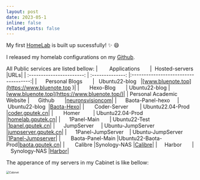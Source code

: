 ```yaml
---
layout: post
date: 2023-05-1 
inline: false
related_posts: false
---
```


My first [HomeLab](http://www.gputek.cn:8083/) is built up sucessfully! :sparkles: :smile:

I released my homelab configurations on my [Github](https://github.com/LiZheng1997/homelab).

All Public services are listed bellow:
|        Applications       |  Hosted-servers   |URLs|
| :-----------------------: | :--------------:  |:------------------------------------:|
|      Personal Blogs       |   Ubuntu22-blog   |[www.bluenote.top](https://www.bluenote.top )|
|       Hexo-Blog           |   Ubuntu22-blog   |[www.bluenote.top](https://www.bluenote.top/)|
| Personal Academic Website |      Github       |[neuronsvisioncom](https://neuronsvisioncom/)|
|      Baota-Panel-hexo     |    Ubuntu22-blog  |[Baota-Hexo](https://www.gputek.cn:26459/ad31e4e2)|
|       Coder-Server        | Ubuntu22.04-Prod  |[coder.gputek.cn](http://coder.gputek.cn)|
|       Homer               | Ubuntu22.04-Prod  |[homelab.gputek.cn](http://homelab.gputek.cn/)|
|      1Panel-Main          | Ubuntu22-Test     |[1panel.gputek.cn](http://1panel.gputek.cn/)|
|      JumpServer           | Ubuntu-JumpServer |[jumpserver.gputek.cn](http://jumpserver.gputek.cn/)|
|      1Panel-JumpServer    | Ubuntu-JumpServer |[1Panel-Jumpserver](https://www.gputek.cn:34307/7bea1109d8)|
|       Baota-Panel-Main    |Ubuntu22-Baota-Prod|[baota.gputek.cn](http://baota.gputek.cn/)|
|       Calibre             |Synology-NAS       |[Calibre](http://www.synotech.top:8888/)|
|      Harbor               |    Synology-NAS   |[Harbor](https://www.synotech.top:4001)|

The apperance of my servers in my Cabinet is like bellow:

<img src="..\assets\img\Cabinet.jpg" alt="Cabinet" style="zoom:50%;" />

